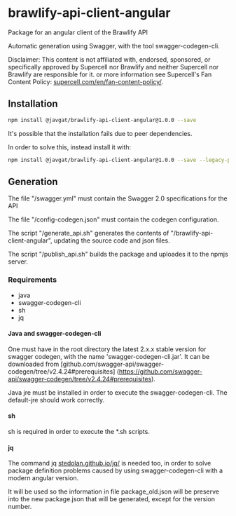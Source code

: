 # brawlify-api-client-angular
Package for an angular client of the Brawlify API

Automatic generation using Swagger, with the tool swagger-codegen-cli.

Disclaimer: This content is not affiliated with, endorsed, sponsored, or specifically approved
by Supercell nor Brawlify and neither Supercell nor Brawlify are responsible for it.
or more information see Supercell's Fan Content Policy:
[supercell.com/en/fan-content-policy/](https://supercell.com/en/fan-content-policy/).

## Installation

```sh
npm install @javgat/brawlify-api-client-angular@1.0.0 --save
```

It's possible that the installation fails due to peer dependencies.

In order to solve this, instead install it with:

```sh
npm install @javgat/brawlify-api-client-angular@1.0.0 --save --legacy-peer-deps
```

## Generation

The file "/swagger.yml" must contain the Swagger 2.0 specifications for the API

The file "/config-codegen.json" must contain the codegen configuration.

The script "/generate_api.sh" generates the contents of "/brawlify-api-client-angular",
updating the source code and json files.

The script "/publish_api.sh" builds the package and uploades it to the npmjs server.

### Requirements

- java
- swagger-codegen-cli
- sh
- jq

#### Java and swagger-codegen-cli

One must have in the root directory the latest 2.x.x stable version for swagger codegen,
with the name 'swagger-codegen-cli.jar'. It can be downloaded from
[github.com/swagger-api/swagger-codegen/tree/v2.4.24#prerequisites]
(https://github.com/swagger-api/swagger-codegen/tree/v2.4.24#prerequisites).

Java jre must be installed in order to execute the swagger-codegen-cli. The default-jre
should work correctly.

#### sh

sh is required in order to execute the *.sh scripts.

#### jq

The command jq [stedolan.github.io/jq/](https://stedolan.github.io/jq/) is needed too, in order
to solve package definition problems caused by using swagger-codegen-cli with a modern angular version.

It will be used so the information in file package_old.json will be preserve into the new package.json
that will be generated, except for the version number.